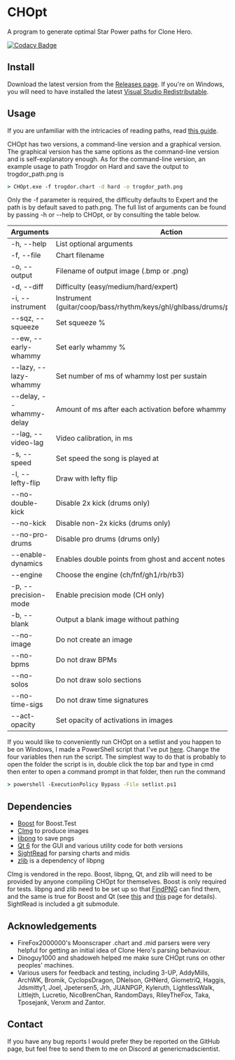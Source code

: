 # CHOpt

A program to generate optimal Star Power paths for Clone Hero.

[![Codacy Badge](https://app.codacy.com/project/badge/Grade/3e82e23473fc48779a486d9099d52e21)](https://app.codacy.com/gh/GenericMadScientist/CHOpt/dashboard?utm_source=gh&utm_medium=referral&utm_content=&utm_campaign=Badge_grade)

## Install

Download the latest version from the [Releases page](../../releases). If you're
on Windows, you will need to have installed the latest
[Visual Studio Redistributable](https://aka.ms/vs/17/release/vc_redist.x64.exe).

## Usage

If you are unfamiliar with the intricacies of reading paths, read
[this guide](misc/How-to-read-paths.md).

CHOpt has two versions, a command-line version and a graphical version. The
graphical version has the same options as the command-line version and is
self-explanatory enough. As for the command-line version, an example usage to
path Trogdor on Hard and save the output to trogdor_path.png is

```bat
> CHOpt.exe -f trogdor.chart -d hard -o trogdor_path.png
```

Only the -f parameter is required, the difficulty defaults to Expert and the
path is by default saved to path.png. The full list of arguments can be found
by passing -h or --help to CHOpt, or by consulting the table below.

| Arguments               | Action                                                                        |
| ----------------------- | ----------------------------------------------------------------------------- |
| -h, --help              | List optional arguments                                                       |
| -f, --file              | Chart filename                                                                |
| -o, --output            | Filename of output image (.bmp or .png)                                       |
| -d, --diff              | Difficulty (easy/medium/hard/expert)                                          |
| -i, --instrument        | Instrument (guitar/coop/bass/rhythm/keys/ghl/ghlbass/drums/proguitar/probass) |
| --sqz, --squeeze        | Set squeeze %                                                                 |
| --ew, --early-whammy    | Set early whammy %                                                            |
| --lazy, --lazy-whammy   | Set number of ms of whammy lost per sustain                                   |
| --delay, --whammy-delay | Amount of ms after each activation before whammy can be obtained              |
| --lag, --video-lag      | Video calibration, in ms                                                      |
| -s, --speed             | Set speed the song is played at                                               |
| -l, --lefty-flip        | Draw with lefty flip                                                          |
| --no-double-kick        | Disable 2x kick (drums only)                                                  |
| --no-kick               | Disable non-2x kicks (drums only)                                             |
| --no-pro-drums          | Disable pro drums (drums only)                                                |
| --enable-dynamics       | Enables double points from ghost and accent notes (drums only)                |
| --engine                | Choose the engine (ch/fnf/gh1/rb/rb3)                                         |
| -p, --precision-mode    | Enable precision mode (CH only)                                               |
| -b, --blank             | Output a blank image without pathing                                          |
| --no-image              | Do not create an image                                                        |
| --no-bpms               | Do not draw BPMs                                                              |
| --no-solos              | Do not draw solo sections                                                     |
| --no-time-sigs          | Do not draw time signatures                                                   |
| --act-opacity           | Set opacity of activations in images                                          |

If you would like to conveniently run CHOpt on a setlist and you happen to be
on Windows, I made a PowerShell script that I've put [here](misc/setlist.ps1).
Change the four variables then run the script. The simplest way to do that is
probably to open the folder the script is in, double click the top bar and type
in cmd then enter to open a command prompt in that folder, then run the command

```bat
> powershell -ExecutionPolicy Bypass -File setlist.ps1
```

## Dependencies

* [Boost](https://www.boost.org) for Boost.Test
* [CImg](https://cimg.eu) to produce images
* [libpng](http://libpng.org/pub/png/libpng.html) to save pngs
* [Qt 6](https://www.qt.io) for the GUI and various utility code for both
versions
* [SightRead](https://github.com/GenericMadScientist/SightRead) for parsing
charts and midis
* [zlib](https://zlib.net) is a dependency of libpng

CImg is vendored in the repo. Boost, libpng, Qt, and zlib will need to be
provided by anyone compiling CHOpt for themselves. Boost is only required for
tests. libpng and zlib need to be set up so that
[FindPNG](https://cmake.org/cmake/help/latest/module/FindPNG.html) can find
them, and the same is true for Boost and Qt (see
[this](https://cmake.org/cmake/help/latest/module/FindBoost.html) and
[this](https://cmake.org/cmake/help/latest/manual/cmake-qt.7.html) page for
details). SightRead is included a git submodule.

## Acknowledgements

* FireFox2000000's Moonscraper .chart and .mid parsers were very helpful for
getting an initial idea of Clone Hero's parsing behaviour.
* Dinoguy1000 and shadoweh helped me make sure CHOpt runs on other peoples'
machines.
* Various users for feedback and testing, including 3-UP, AddyMills, ArchWK,
Bromik, CyclopsDragon, DNelson, GHNerd, GiometriQ, Haggis, Jdsmitty1, Joel,
Jpetersen5, Jrh, JUANPGP, Kyleruth, LightlessWalk, Littlejth, Lucretio,
NicoBrenChan, RandomDays, RileyTheFox, Taka, Tposejank, Venxm and Zantor.

## Contact

If you have any bug reports I would prefer they be reported on the GitHub page,
but feel free to send them to me on Discord at genericmadscientist.
